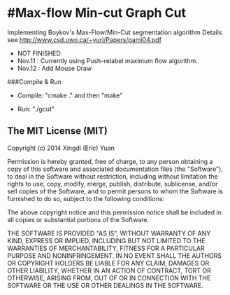 #Max-flow Min-cut Graph Cut
=====================
Implementing Boykov's Max-Flow/Min-Cut segmentation algorithm
Details see http://www.csd.uwo.ca/~yuri/Papers/pami04.pdf

* NOT FINISHED
* Nov.11 : Currently using Push–relabel maximum flow algorithm.
* Nov.12 : Add Mouse Draw 

###Compile & Run

* Compile: "cmake ." and then "make" 
 
* Run: "./gcut" 

The MIT License (MIT)
------------------

Copyright (c) 2014 Xingdi (Eric) Yuan

Permission is hereby granted, free of charge, to any person obtaining a copy
of this software and associated documentation files (the "Software"), to deal
in the Software without restriction, including without limitation the rights
to use, copy, modify, merge, publish, distribute, sublicense, and/or sell
copies of the Software, and to permit persons to whom the Software is
furnished to do so, subject to the following conditions:

The above copyright notice and this permission notice shall be included in
all copies or substantial portions of the Software.

THE SOFTWARE IS PROVIDED "AS IS", WITHOUT WARRANTY OF ANY KIND, EXPRESS OR
IMPLIED, INCLUDING BUT NOT LIMITED TO THE WARRANTIES OF MERCHANTABILITY,
FITNESS FOR A PARTICULAR PURPOSE AND NONINFRINGEMENT. IN NO EVENT SHALL THE
AUTHORS OR COPYRIGHT HOLDERS BE LIABLE FOR ANY CLAIM, DAMAGES OR OTHER
LIABILITY, WHETHER IN AN ACTION OF CONTRACT, TORT OR OTHERWISE, ARISING FROM,
OUT OF OR IN CONNECTION WITH THE SOFTWARE OR THE USE OR OTHER DEALINGS IN
THE SOFTWARE.